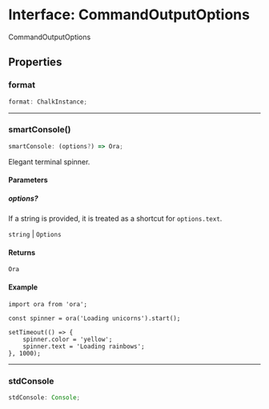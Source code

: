 # Interface: CommandOutputOptions

CommandOutputOptions

## Properties

### format

```ts
format: ChalkInstance;
```

***

### smartConsole()

```ts
smartConsole: (options?) => Ora;
```

Elegant terminal spinner.

#### Parameters

##### options?

If a string is provided, it is treated as a shortcut for `options.text`.

`string` | `Options`

#### Returns

`Ora`

#### Example

```
import ora from 'ora';

const spinner = ora('Loading unicorns').start();

setTimeout(() => {
	spinner.color = 'yellow';
	spinner.text = 'Loading rainbows';
}, 1000);
```

***

### stdConsole

```ts
stdConsole: Console;
```
